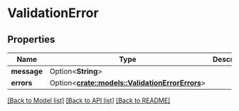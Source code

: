 # ValidationError

## Properties

Name | Type | Description | Notes
------------ | ------------- | ------------- | -------------
**message** | Option<**String**> |  | [optional]
**errors** | Option<[**crate::models::ValidationErrorErrors**](ValidationError_errors.md)> |  | [optional]

[[Back to Model list]](../README.md#documentation-for-models) [[Back to API list]](../README.md#documentation-for-api-endpoints) [[Back to README]](../README.md)


